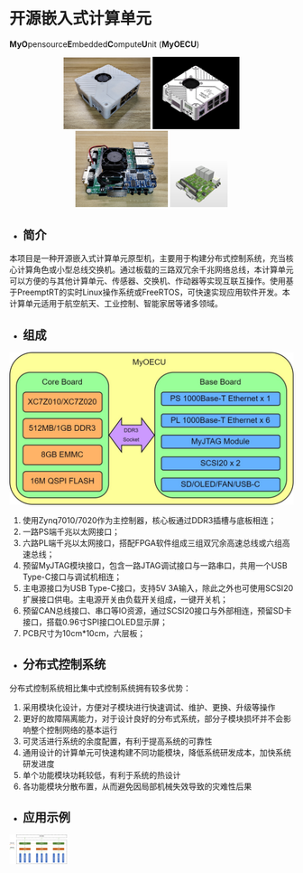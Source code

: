# 开源嵌入式计算单元

**MyO**pensource**E**mbedded**C**ompute**U**nit (**MyOECU**)

<div align="center"><img src="./img/MyOECU_PIC_1.jpg" style="zoom:15%;" /> <img src="./img/MyOECU_SW_PIC.JPG" style="zoom:15%;" /> 

<div align="center"><img src="./img/MyOECU_PIC_5.jpg" style="zoom:16%;" /> <img src="./img/MyOECU_AD_PIC.jpg" style="zoom:10%;" />

<div align="left">


- ## 简介

​	本项目是一种开源嵌入式计算单元原型机，主要用于构建分布式控制系统，充当核心计算角色或小型总线交换机。通过板载的三路双冗余千兆网络总线，本计算单元可以方便的与其他计算单元、传感器、交换机、作动器等实现互联互操作。使用基于PreemptRT的实时Linux操作系统或FreeRTOS，可快速实现应用软件开发。本计算单元适用于航空航天、工业控制、智能家居等诸多领域。

- ## 组成

<img src="./img/MyOECUConstitute.jpg" alt="MyOECUConstitute" style="zoom:50%;" />

1. 使用Zynq7010/7020作为主控制器，核心板通过DDR3插槽与底板相连；
2. 一路PS端千兆以太网接口；
3. 六路PL端千兆以太网接口，搭配FPGA软件组成三组双冗余高速总线或六组高速总线；
4. 预留MyJTAG模块接口，包含一路JTAG调试接口与一路串口，共用一个USB Type-C接口与调试机相连；
5. 主电源接口为USB Type-C接口，支持5V 3A输入，除此之外也可使用SCSI20扩展接口供电。主电源开关由负载开关组成，一键开关机；
6. 预留CAN总线接口、串口等IO资源，通过SCSI20接口与外部相连，预留SD卡接口，搭载0.96寸SPI接口OLED显示屏；
7. PCB尺寸为10cm*10cm，六层板；

- ## 分布式控制系统

分布式控制系统相比集中式控制系统拥有较多优势：

1. 采用模块化设计，方便对子模块进行快速调试、维护、更换、升级等操作
2. 更好的故障隔离能力，对于设计良好的分布式系统，部分子模块损坏并不会影响整个控制网络的基本运行
3. 可灵活进行系统的余度配置，有利于提高系统的可靠性
4. 通用设计的计算单元可快速构建不同功能模块，降低系统研发成本，加快系统研发进度
5. 单个功能模块功耗较低，有利于系统的热设计
6. 各功能模块分散布置，从而避免因局部机械失效导致的灾难性后果

- ## 应用示例

<img src="./img/SystemArchitecture.jpg" alt="SystemArchitecture" style="zoom:10%;" />



